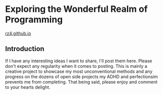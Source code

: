 # Exploring the Wonderful Realm of Programming
[rz4.github.io](htpp://rz4.github.io)

## Introduction

If I have any interesting ideas I want to share, I'll post them here. Please don't expect any regularity when it 
comes to posting. This is mainly a creative project to showcase my most unconventional methods and any progress on the 
dozens of open side projects my ADHD and perfectionsim prevents me from completing. That being said, please enjoy and comment to your hearts delight.

